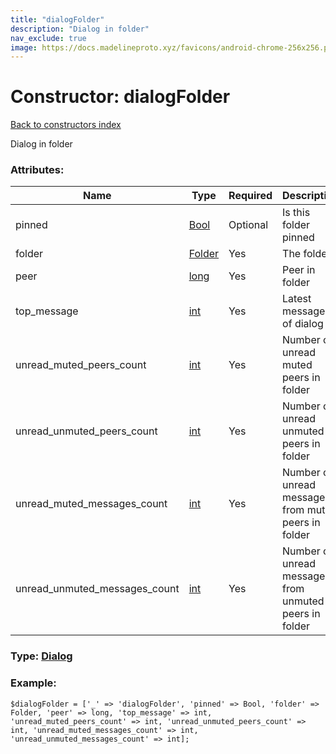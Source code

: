 ```yaml
---
title: "dialogFolder"
description: "Dialog in folder"
nav_exclude: true
image: https://docs.madelineproto.xyz/favicons/android-chrome-256x256.png
---
```

# Constructor: dialogFolder  
[Back to constructors index](/API_docs/constructors/index.html)



Dialog in folder

### Attributes:

| Name     |    Type       | Required | Description |
|----------|---------------|----------|-------------|
|pinned|[Bool](/API_docs/types/Bool.html) | Optional|Is this folder pinned|
|folder|[Folder](/API_docs/types/Folder.html) | Yes|The folder|
|peer|[long](/API_docs/types/long.html) | Yes|Peer in folder|
|top\_message|[int](/API_docs/types/int.html) | Yes|Latest message ID of dialog|
|unread\_muted\_peers\_count|[int](/API_docs/types/int.html) | Yes|Number of unread muted peers in folder|
|unread\_unmuted\_peers\_count|[int](/API_docs/types/int.html) | Yes|Number of unread unmuted peers in folder|
|unread\_muted\_messages\_count|[int](/API_docs/types/int.html) | Yes|Number of unread messages from muted peers in folder|
|unread\_unmuted\_messages\_count|[int](/API_docs/types/int.html) | Yes|Number of unread messages from unmuted peers in folder|



### Type: [Dialog](/API_docs/types/Dialog.html)


### Example:

```
$dialogFolder = ['_' => 'dialogFolder', 'pinned' => Bool, 'folder' => Folder, 'peer' => long, 'top_message' => int, 'unread_muted_peers_count' => int, 'unread_unmuted_peers_count' => int, 'unread_muted_messages_count' => int, 'unread_unmuted_messages_count' => int];
```  
